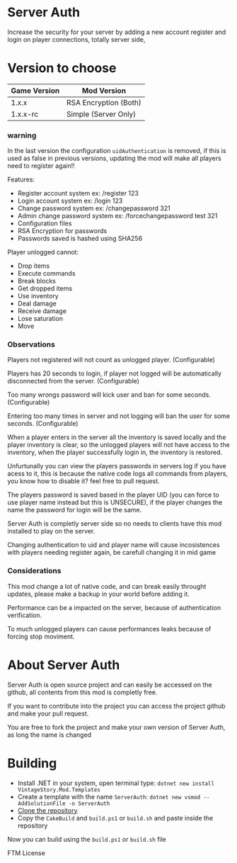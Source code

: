 # Server Auth
Increase the security for your server by adding a new account register and login on player connections, totally server side,

# Version to choose
| Game Version         | Mod Version          |
|----------------------|----------------------|
| 1.x.x                | RSA Encryption (Both)|
| 1.x.x-rc             | Simple (Server Only) |

### warning
In the last version the configuration ``uidAuthentication`` is removed, if this is used as false in previous versions, updating the mod will make all players need to register again!!

Features:
- Register account system ex: /register 123
- Login account system ex: /login 123
- Change password system ex: /changepassword 321
- Admin change password system ex: /forcechangepassword test 321
- Configuration files
- RSA Encryption for passwords
- Passwords saved is hashed using SHA256

Player unlogged cannot:
- Drop items
- Execute commands
- Break blocks
- Get dropped items
- Use inventory
- Deal damage
- Receive damage
- Lose saturation
- Move

### Observations
Players not registered will not count as unlogged player. (Configurable)

Players has 20 seconds to login, if player not logged will be automatically disconnected from the server. (Configurable)

Too many wrongs password will kick user and ban for some seconds. (Configurable)

Entering too many times in server and not logging will ban the user for some seconds. (Configurable)

When a player enters in the server all the inventory is saved locally and the player inventory is clear, so
the unlogged players will not have access to the inventory, when the player successfully login in, the inventory is restored.

Unfurtunally you can view the players passwords in servers log if you have acess to it, this is because the native code logs all commands from players, you know how to disable it? feel free to pull request.

The players password is saved based in the player UID (you can force to use player name instead but this is UNSECURE), if the player changes the name the password for login will be the same.

Server Auth is completly server side so no needs to clients have this mod installed to play on the server.

Changing authentication to uid and player name will cause incosistences with players needing register again, be carefull changing it in mid game

### Considerations
This mod change a lot of native code, and can break easily throught updates, please make a backup in your world before adding it.

Performance can be a impacted on the server, because of authentication verification.

To much unlogged players can cause performances leaks because of forcing stop moviment.

# About Server Auth
Server Auth is open source project and can easily be accessed on the github, all contents from this mod is completly free.

If you want to contribute into the project you can access the project github and make your pull request.

You are free to fork the project and make your own version of Server Auth, as long the name is changed

# Building
- Install .NET in your system, open terminal type: ``dotnet new install VintageStory.Mod.Templates``
- Create a template with the name ``ServerAuth``: ``dotnet new vsmod --AddSolutionFile -o ServerAuth``
- [Clone the repository](https://github.com/LeandroTheDev/server_auth/archive/refs/heads/main.zip)
- Copy the ``CakeBuild`` and ``build.ps1`` or ``build.sh`` and paste inside the repository

Now you can build using the ``build.ps1`` or ``build.sh`` file

FTM License
